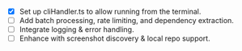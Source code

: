 - [x] Set up cliHandler.ts to allow running from the terminal.
- [ ] Add batch processing, rate limiting, and dependency extraction.
- [ ] Integrate logging & error handling.
- [ ] Enhance with screenshot discovery & local repo support.